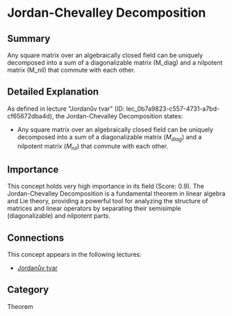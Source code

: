 # Jordan-Chevalley Decomposition

## Summary
Any square matrix over an algebraically closed field can be uniquely decomposed into a sum of a diagonalizable matrix (M_diag) and a nilpotent matrix (M_nil) that commute with each other.

## Detailed Explanation
As defined in lecture "Jordanův tvar" (ID: lec_0b7a9823-c557-4731-a7bd-cf65672dba4d), the Jordan-Chevalley Decomposition states:
*   Any square matrix over an algebraically closed field can be uniquely decomposed into a sum of a diagonalizable matrix ($M_{diag}$) and a nilpotent matrix ($M_{nil}$) that commute with each other.

## Importance
This concept holds very high importance in its field (Score: 0.9). The Jordan-Chevalley Decomposition is a fundamental theorem in linear algebra and Lie theory, providing a powerful tool for analyzing the structure of matrices and linear operators by separating their semisimple (diagonalizable) and nilpotent parts.

## Connections
This concept appears in the following lectures:
*   [Jordanův tvar](lec_0b7a9823-c557-4731-a7bd-cf65672dba4d)

## Category
Theorem